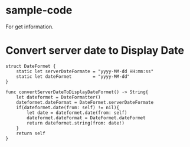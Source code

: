 # sample-code
For get information.

# Convert server date to Display Date
    struct DateFormet {
		static let serverDateFormate = "yyyy-MM-dd HH:mm:ss"
        static let dateFormet 		 = "yyyy-MM-dd"
	}
	
    func convertServerDateToDisplayDateFormet() -> String{
        let dateformet = DateFormatter()
        dateformet.dateFormat = DateFormet.serverDateFormate
        if(dateformet.date(from: self) != nil){
            let date = dateformet.date(from: self)
            dateformet.dateFormat = DateFormet.dateFormet
            return dateformet.string(from: date!)
        }
        return self
    }
